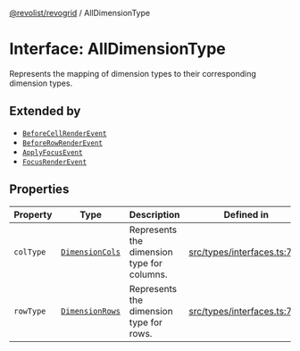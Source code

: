 [@revolist/revogrid](README.md) / AllDimensionType

# Interface: AllDimensionType

Represents the mapping of dimension types to their corresponding dimension types.

## Extended by

- [`BeforeCellRenderEvent`](Interface.BeforeCellRenderEvent.md)
- [`BeforeRowRenderEvent`](Interface.BeforeRowRenderEvent.md)
- [`ApplyFocusEvent`](Interface.ApplyFocusEvent.md)
- [`FocusRenderEvent`](Interface.FocusRenderEvent.md)

## Properties

| Property | Type | Description | Defined in |
| ------ | ------ | ------ | ------ |
| `colType` | [`DimensionCols`](TypeAlias.DimensionCols.md) | Represents the dimension type for columns. | [src/types/interfaces.ts:733](https://github.com/revolist/revogrid/blob/69db770b4dd0e83354c8d987e03567beaf944291/src/types/interfaces.ts#L733) |
| `rowType` | [`DimensionRows`](TypeAlias.DimensionRows.md) | Represents the dimension type for rows. | [src/types/interfaces.ts:728](https://github.com/revolist/revogrid/blob/69db770b4dd0e83354c8d987e03567beaf944291/src/types/interfaces.ts#L728) |
